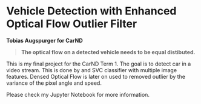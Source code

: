 # Vehicle Detection with Enhanced Optical Flow Outlier Filter

**Tobias Augspurger for CarND**

> __**The optical flow on a detected vehicle needs to be equal distibuted.**__ 

This is my final project for the CarND Term 1. The goal is to detect car in a video stream. This is done by and SVC classifier with multiple image features. Densed Optical Flow is later on used to removed outlier by the variance of the pixel angle and speed.

Please check my Jupyter Notebook for more information.
